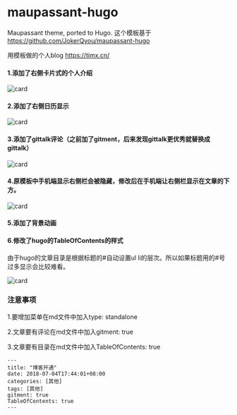 # maupassant-hugo
Maupassant theme, ported to Hugo.
这个模板基于 https://github.com/JokerQyou/maupassant-hugo

用模板做的个人blog https://timx.cn/
#### 1.添加了右侧卡片式的个人介绍
![card](https://user-images.githubusercontent.com/8891076/42434621-73549158-8386-11e8-8224-9f4fec7d62b1.jpg)
#### 2.添加了右侧日历显示
![card](https://user-images.githubusercontent.com/8891076/42434626-7797fb24-8386-11e8-9e03-51705ed818d7.jpg)
#### 3.添加了gittalk评论（之前加了gitment，后来发现gittalk更优秀就替换成gittalk）
![card](https://user-images.githubusercontent.com/8891076/42434624-75d5b1b4-8386-11e8-89ab-99ea0f8ff111.jpg)
#### 4.原模板中手机端显示右侧栏会被隐藏，修改后在手机端让右侧栏显示在文章的下方。
![card](https://user-images.githubusercontent.com/8891076/42434972-a90ba010-8387-11e8-8c0f-6d0db19f5f58.jpg)
#### 5.添加了背景动画

#### 6.修改了hugo的TableOfContents的样式

由于hugo的文章目录是根据标题的#自动设置ul li的层次。所以如果标题用的#号过多显示会比较难看。

![card](https://user-images.githubusercontent.com/8891076/42494074-bf10ef3a-8451-11e8-8a95-0c30bc49bd24.jpg)

### 注意事项

1.要增加菜单在md文件中加入type: standalone

2.文章要有评论在md文件中加入gitment: true

3.文章要有目录在md文件中加入TableOfContents: true

```
---
title: "博客开通"
date: 2018-07-04T17:44:01+08:00
categories: [其他]
tags: [其他]
gitment: true
TableOfContents: true
---
```
